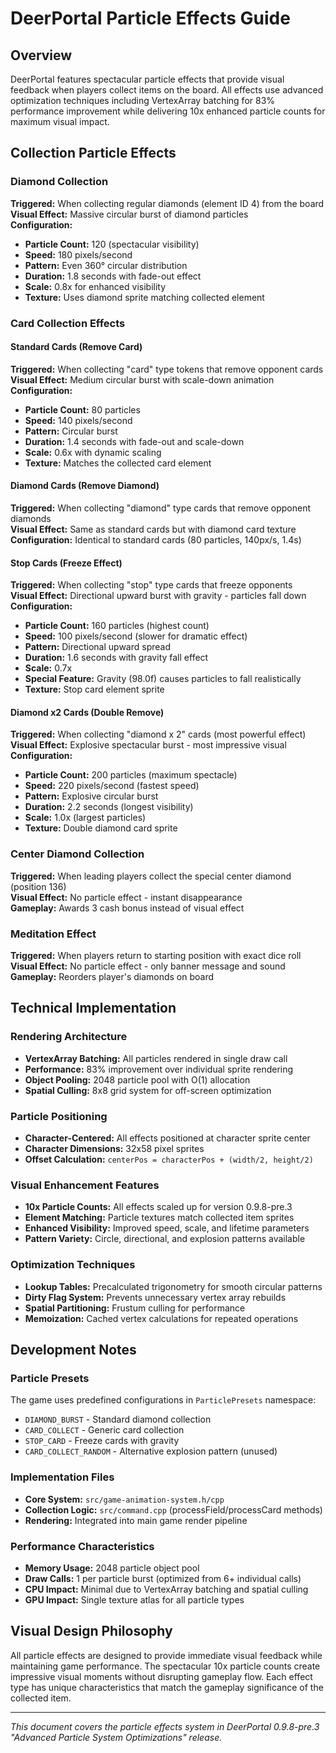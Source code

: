 # DeerPortal Particle Effects Guide

## Overview

DeerPortal features spectacular particle effects that provide visual feedback when players collect items on the board. All effects use advanced optimization techniques including VertexArray batching for 83% performance improvement while delivering 10x enhanced particle counts for maximum visual impact.

## Collection Particle Effects

### Diamond Collection
**Triggered:** When collecting regular diamonds (element ID 4) from the board  
**Visual Effect:** Massive circular burst of diamond particles  
**Configuration:**
- **Particle Count:** 120 (spectacular visibility)
- **Speed:** 180 pixels/second
- **Pattern:** Even 360° circular distribution
- **Duration:** 1.8 seconds with fade-out effect  
- **Scale:** 0.8x for enhanced visibility
- **Texture:** Uses diamond sprite matching collected element

### Card Collection Effects

#### Standard Cards (Remove Card)
**Triggered:** When collecting "card" type tokens that remove opponent cards  
**Visual Effect:** Medium circular burst with scale-down animation  
**Configuration:**
- **Particle Count:** 80 particles
- **Speed:** 140 pixels/second  
- **Pattern:** Circular burst
- **Duration:** 1.4 seconds with fade-out and scale-down
- **Scale:** 0.6x with dynamic scaling
- **Texture:** Matches the collected card element

#### Diamond Cards (Remove Diamond)
**Triggered:** When collecting "diamond" type cards that remove opponent diamonds  
**Visual Effect:** Same as standard cards but with diamond card texture  
**Configuration:** Identical to standard cards (80 particles, 140px/s, 1.4s)

#### Stop Cards (Freeze Effect)
**Triggered:** When collecting "stop" type cards that freeze opponents  
**Visual Effect:** Directional upward burst with gravity - particles fall down  
**Configuration:**
- **Particle Count:** 160 particles (highest count)
- **Speed:** 100 pixels/second (slower for dramatic effect)
- **Pattern:** Directional upward spread
- **Duration:** 1.6 seconds with gravity fall effect
- **Scale:** 0.7x 
- **Special Feature:** Gravity (98.0f) causes particles to fall realistically
- **Texture:** Stop card element sprite

#### Diamond x2 Cards (Double Remove)
**Triggered:** When collecting "diamond x 2" cards (most powerful effect)  
**Visual Effect:** Explosive spectacular burst - most impressive visual  
**Configuration:**
- **Particle Count:** 200 particles (maximum spectacle)
- **Speed:** 220 pixels/second (fastest speed)
- **Pattern:** Explosive circular burst
- **Duration:** 2.2 seconds (longest visibility)
- **Scale:** 1.0x (largest particles)
- **Texture:** Double diamond card sprite

### Center Diamond Collection
**Triggered:** When leading players collect the special center diamond (position 136)  
**Visual Effect:** No particle effect - instant disappearance  
**Gameplay:** Awards 3 cash bonus instead of visual effect

### Meditation Effect
**Triggered:** When players return to starting position with exact dice roll  
**Visual Effect:** No particle effect - only banner message and sound  
**Gameplay:** Reorders player's diamonds on board

## Technical Implementation

### Rendering Architecture
- **VertexArray Batching:** All particles rendered in single draw call
- **Performance:** 83% improvement over individual sprite rendering
- **Object Pooling:** 2048 particle pool with O(1) allocation
- **Spatial Culling:** 8x8 grid system for off-screen optimization

### Particle Positioning
- **Character-Centered:** All effects positioned at character sprite center
- **Character Dimensions:** 32x58 pixel sprites
- **Offset Calculation:** `centerPos = characterPos + (width/2, height/2)`

### Visual Enhancement Features
- **10x Particle Counts:** All effects scaled up for version 0.9.8-pre.3
- **Element Matching:** Particle textures match collected item sprites  
- **Enhanced Visibility:** Improved speed, scale, and lifetime parameters
- **Pattern Variety:** Circle, directional, and explosion patterns available

### Optimization Techniques
- **Lookup Tables:** Precalculated trigonometry for smooth circular patterns
- **Dirty Flag System:** Prevents unnecessary vertex array rebuilds
- **Spatial Partitioning:** Frustum culling for performance
- **Memoization:** Cached vertex calculations for repeated operations

## Development Notes

### Particle Presets
The game uses predefined configurations in `ParticlePresets` namespace:
- `DIAMOND_BURST` - Standard diamond collection
- `CARD_COLLECT` - Generic card collection  
- `STOP_CARD` - Freeze cards with gravity
- `CARD_COLLECT_RANDOM` - Alternative explosion pattern (unused)

### Implementation Files
- **Core System:** `src/game-animation-system.h/cpp`
- **Collection Logic:** `src/command.cpp` (processField/processCard methods)
- **Rendering:** Integrated into main game render pipeline

### Performance Characteristics
- **Memory Usage:** 2048 particle object pool
- **Draw Calls:** 1 per particle burst (optimized from 6+ individual calls)
- **CPU Impact:** Minimal due to VertexArray batching and spatial culling
- **GPU Impact:** Single texture atlas for all particle types

## Visual Design Philosophy

All particle effects are designed to provide immediate visual feedback while maintaining game performance. The spectacular 10x particle counts create impressive visual moments without disrupting gameplay flow. Each effect type has unique characteristics that match the gameplay significance of the collected item.

---

*This document covers the particle effects system in DeerPortal 0.9.8-pre.3 "Advanced Particle System Optimizations" release.*